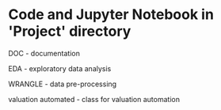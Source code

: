 
# Code and Jupyter Notebook in 'Project' directory

DOC - documentation

EDA - exploratory data analysis

WRANGLE - data pre-processing

valuation automated - class for valuation automation
